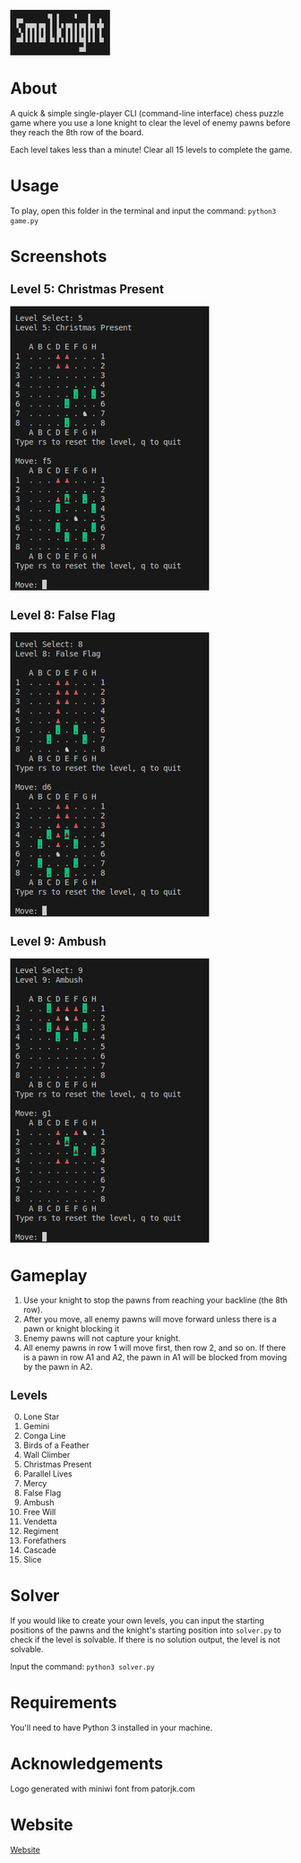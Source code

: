 ![logo](img/logo.png)

# About

A quick & simple single-player CLI (command-line interface) chess puzzle game where you use a lone knight to clear the level of enemy pawns before they reach the 8th row of the board.

Each level takes less than a minute! Clear all 15 levels to complete the game.

# Usage

To play, open this folder in the terminal and input the command: 
    `python3 game.py`

# Screenshots

## Level 5: Christmas Present
![s1](img/s1.png)

## Level 8: False Flag
![s3](img/s3.png)

## Level 9: Ambush
![s2](img/s2.png)

# Gameplay

1. Use your knight to stop the pawns from reaching your backline (the 8th row). 
2. After you move, all enemy pawns will move forward unless there is a pawn or knight blocking it
3. Enemy pawns will not capture your knight.
4. All enemy pawns in row 1 will move first, then row 2, and so on. If there is a pawn in row A1 and A2, the pawn in A1 will be blocked from moving by the pawn in A2. 

## Levels 
0. Lone Star
1. Gemini
2. Conga Line
3. Birds of a Feather
4. Wall Climber
5. Christmas Present
6. Parallel Lives
7. Mercy
8. False Flag
9. Ambush
10. Free Will
11. Vendetta
12. Regiment
13. Forefathers
14. Cascade
15. Slice

# Solver

If you would like to create your own levels, you can input the starting positions of the pawns and the knight's starting position into `solver.py` to check if the level is solvable. If there is no solution output, the level is not solvable.

Input the command:
    `python3 solver.py`

# Requirements

You'll need to have Python 3 installed in your machine.

# Acknowledgements

Logo generated with miniwi font from patorjk.com

# Website

[Website](https://hengmhs.pyscriptapps.com/smolknight/latest/)

